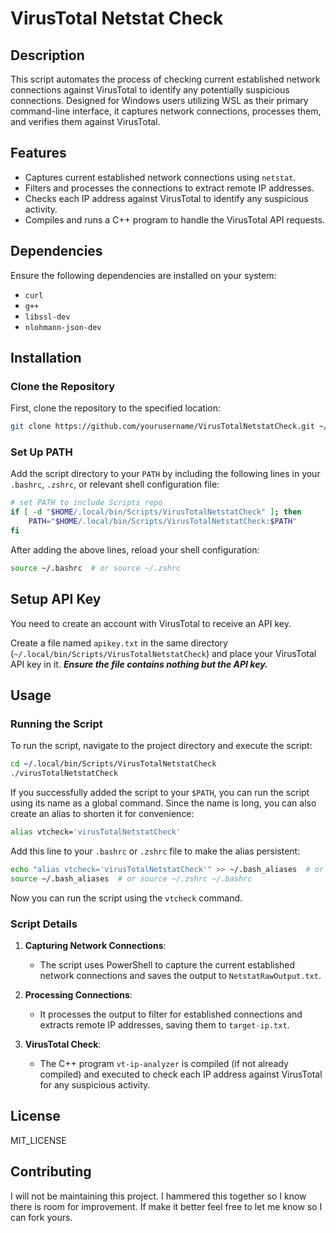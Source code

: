 # VirusTotal Netstat Check

## Description

This script automates the process of checking current established network connections against VirusTotal to identify any potentially suspicious connections. Designed for Windows users utilizing WSL as their primary command-line interface, it captures network connections, processes them, and verifies them against VirusTotal.

## Features

- Captures current established network connections using `netstat`.
- Filters and processes the connections to extract remote IP addresses.
- Checks each IP address against VirusTotal to identify any suspicious activity.
- Compiles and runs a C++ program to handle the VirusTotal API requests.

## Dependencies

Ensure the following dependencies are installed on your system:

- `curl`
- `g++`
- `libssl-dev`
- `nlohmann-json-dev`

## Installation

### Clone the Repository

First, clone the repository to the specified location:

```sh
git clone https://github.com/yourusername/VirusTotalNetstatCheck.git ~/.local/bin/Scripts/VirusTotalNetstatCheck
```

### Set Up PATH

Add the script directory to your `PATH` by including the following lines in your `.bashrc`, `.zshrc`, or relevant shell configuration file:

```sh
# set PATH to include Scripts repo
if [ -d "$HOME/.local/bin/Scripts/VirusTotalNetstatCheck" ]; then
    PATH="$HOME/.local/bin/Scripts/VirusTotalNetstatCheck:$PATH"
fi
```

After adding the above lines, reload your shell configuration:

```sh
source ~/.bashrc  # or source ~/.zshrc
```

## Setup API Key
You need to create an account with VirusTotal to receive an API key. 

Create a file named `apikey.txt` in the same directory (`~/.local/bin/Scripts/VirusTotalNetstatCheck`) and place your VirusTotal API key in it. ***Ensure the file contains nothing but the API key.***

## Usage

### Running the Script

To run the script, navigate to the project directory and execute the script:

```sh
cd ~/.local/bin/Scripts/VirusTotalNetstatCheck
./virusTotalNetstatCheck
```

If you successfully added the script to your `$PATH`, you can run the script using its name as a global command. Since the name is long, you can also create an alias to shorten it for convenience:

```sh
alias vtcheck='virusTotalNetstatCheck'
```

Add this line to your `.bashrc` or `.zshrc` file to make the alias persistent:

```sh
echo "alias vtcheck='virusTotalNetstatCheck'" >> ~/.bash_aliases  # or ~/.zshrc ~/.bashrc
source ~/.bash_aliases  # or source ~/.zshrc ~/.bashrc
```

Now you can run the script using the `vtcheck` command.
### Script Details

1. **Capturing Network Connections**:
    - The script uses PowerShell to capture the current established network connections and saves the output to `NetstatRawOutput.txt`.

2. **Processing Connections**:
    - It processes the output to filter for established connections and extracts remote IP addresses, saving them to `target-ip.txt`.

3. **VirusTotal Check**:
    - The C++ program `vt-ip-analyzer` is compiled (if not already compiled) and executed to check each IP address against VirusTotal for any suspicious activity.

## License

MIT_LICENSE
## Contributing

I will not be maintaining this project. I hammered this together so I know there is room for improvement. If make it better feel free to let me know so I can fork yours. 
